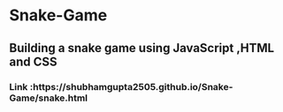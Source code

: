 # Snake-Game
<h2>Building a snake game using JavaScript ,HTML and CSS</h2>
<h3>Link :https://shubhamgupta2505.github.io/Snake-Game/snake.html</h3>
